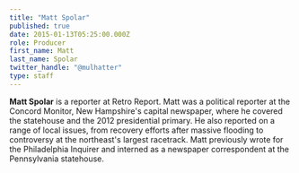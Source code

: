 ```yaml
---
title: "Matt Spolar"
published: true
date: 2015-01-13T05:25:00.000Z
role: Producer
first_name: Matt
last_name: Spolar
twitter_handle: "@mulhatter"
type: staff
---
```


**Matt Spolar** is a reporter at Retro Report. Matt was a political reporter at the Concord Monitor, New Hampshire's capital newspaper, where he covered the statehouse and the 2012 presidential primary. He also reported on a range of local issues, from recovery efforts after massive flooding to controversy at the northeast's largest racetrack. Matt previously wrote for the Philadelphia Inquirer and interned as a newspaper correspondent at the Pennsylvania statehouse.


